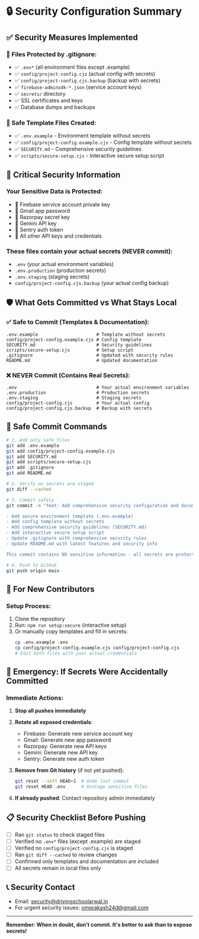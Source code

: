 # 🔒 Security Configuration Summary

## ✅ Security Measures Implemented

### 📁 Files Protected by .gitignore:

- ✅ `.env*` (all environment files except .example)
- ✅ `config/project-config.cjs` (actual config with secrets)
- ✅ `config/project-config.cjs.backup` (backup with secrets)
- ✅ `firebase-adminsdk-*.json` (service account keys)
- ✅ `secrets/` directory
- ✅ SSL certificates and keys
- ✅ Database dumps and backups

### 📄 Safe Template Files Created:

- ✅ `.env.example` - Environment template without secrets
- ✅ `config/project-config.example.cjs` - Config template without secrets
- ✅ `SECURITY.md` - Comprehensive security guidelines
- ✅ `scripts/secure-setup.cjs` - Interactive secure setup script

## 🚨 Critical Security Information

### Your Sensitive Data is Protected:
- 🔐 Firebase service account private key
- 🔐 Gmail app password
- 🔐 Razorpay secret key  
- 🔐 Gemini API key
- 🔐 Sentry auth token
- 🔐 All other API keys and credentials

### These files contain your actual secrets (NEVER commit):

- `.env` (your actual environment variables)
- `.env.production` (production secrets)
- `.env.staging` (staging secrets)
- `config/project-config.cjs.backup` (your actual config backup)

## 🛡️ What Gets Committed vs What Stays Local

### ✅ Safe to Commit (Templates & Documentation):

```
.env.example                      # Template without secrets
config/project-config.example.cjs # Config template
SECURITY.md                       # Security guidelines
scripts/secure-setup.cjs          # Setup script
.gitignore                        # Updated with security rules
README.md                         # Updated documentation
```

### ❌ NEVER Commit (Contains Real Secrets):

```
.env                              # Your actual environment variables
.env.production                   # Production secrets
.env.staging                      # Staging secrets
config/project-config.cjs         # Your actual config
config/project-config.cjs.backup  # Backup with secrets
```

## 🚀 Safe Commit Commands

```bash
# 1. Add only safe files
git add .env.example
git add config/project-config.example.cjs
git add SECURITY.md
git add scripts/secure-setup.cjs
git add .gitignore
git add README.md

# 2. Verify no secrets are staged
git diff --cached

# 3. Commit safely
git commit -m "feat: Add comprehensive security configuration and documentation

- Add secure environment template (.env.example)
- Add config template without secrets
- Add comprehensive security guidelines (SECURITY.md)
- Add interactive secure setup script
- Update .gitignore with comprehensive security rules
- Update README.md with latest features and security info

This commit contains NO sensitive information - all secrets are protected."

# 4. Push to GitHub
git push origin main
```

## 🔧 For New Contributors

### Setup Process:

1. Clone the repository
2. Run: `npm run setup:secure` (interactive setup)
3. Or manually copy templates and fill in secrets:
   ```bash
   cp .env.example .env
   cp config/project-config.example.cjs config/project-config.cjs
   # Edit both files with your actual credentials
   ```

## 🚨 Emergency: If Secrets Were Accidentally Committed

### Immediate Actions:

1. **Stop all pushes immediately**
2. **Rotate all exposed credentials**:

   - Firebase: Generate new service account key
   - Gmail: Generate new app password
   - Razorpay: Generate new API keys
   - Gemini: Generate new API key
   - Sentry: Generate new auth token

3. **Remove from Git history** (if not yet pushed):

   ```bash
   git reset --soft HEAD~1  # Undo last commit
   git reset HEAD .env      # Unstage sensitive files
   ```

4. **If already pushed**: Contact repository admin immediately

## 📋 Security Checklist Before Pushing

- [ ] Ran `git status` to check staged files
- [ ] Verified no `.env*` files (except .example) are staged
- [ ] Verified no `config/project-config.cjs` is staged
- [ ] Ran `git diff --cached` to review changes
- [ ] Confirmed only templates and documentation are included
- [ ] All secrets remain in local files only

## 📞 Security Contact

- Email: security@drivingschoolarwal.in
- For urgent security issues: omprakash24d@gmail.com

---

**Remember: When in doubt, don't commit. It's better to ask than to expose secrets!**

